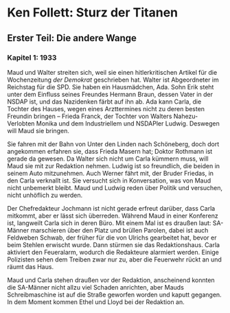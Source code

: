 # Ken Follett: Sturz der Titanen

## Erster Teil: Die andere Wange

### Kapitel 1: 1933

Maud und Walter streiten sich, weil sie einen hitlerkritischen Artikel für die Wochenzeitung _der Demokrat_ geschrieben hat. Walter ist Abgeordneter im Reichstag für die SPD. Sie haben ein Hausmädchen, Ada. Sohn Erik steht unter dem Einfluss seines Freundes Hermann Braun, dessen Vater in der NSDAP ist, und das Nazidenken färbt auf ihn ab. Ada kann Carla, die Tochter des Hauses, wegen eines Arzttermines nicht zu deren besten Freundin bringen – Frieda Franck, der Tochter von Walters Nahezu-Verlobten Monika und dem Industriellem und NSDAPler Ludwig. Deswegen will Maud sie bringen.

Sie fahren mit der Bahn von Unter den Linden nach Schöneberg, doch dort angekommen erfahren sie, dass Frieda Masern hat; Doktor Rothmann ist gerade da gewesen. Da Walter sich nicht um Carla kümmern muss, will Maud sie mit zur Redaktion nehmen. Ludwig ist so freundlich, die beiden in seinem Auto mitzunehmen. Auch Werner fährt mit, der Bruder Friedas, in den Carla verknallt ist. Sie versucht sich in Konversation, was von Maud nicht unbemerkt bleibt. Maud und Ludwig reden über Politik und versuchen, nicht unhöflich zu werden.

Der Chefredakteur Jochmann ist nicht gerade erfreut darüber, dass Carla mitkommt, aber er lässt sich überreden. Während Maud in einer Konferenz ist, langweilt Carla sich in deren Büro. Mit einem Mal ist es draußen laut: SA-Männer marschieren über den Platz und brüllen Parolen, dabei ist auch Feldweben Schwab, der früher für die von Ulrichs gearbeitet hat, bevor er beim Stehlen erwischt wurde. Dann stürmen sie das Redaktionshaus. Carla aktiviert den Feueralarm, wodurch die Redakteure alarmiert werden. Einige Polizisten sehen dem Treiben zwar nur zu, aber die Feuerwehr rückt an und räumt das Haus.

Maud und Carla stehen draußen vor der Redaktion, anscheinend konnten die SA-Männer nicht allzu viel Schaden anrichten, aber Mauds Schreibmaschine ist auf die Straße geworfen worden und kaputt gegangen. In dem Moment kommen Ethel und Lloyd bei der Redaktion an.